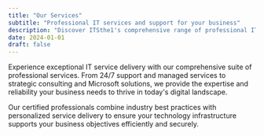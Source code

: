 ```yaml
---
title: "Our Services"
subtitle: "Professional IT services and support for your business"
description: "Discover ITSthe1's comprehensive range of professional IT services including support, managed services, security, consulting, and Microsoft solutions designed to optimize your business operations."
date: 2024-01-01
draft: false
---
```


Experience exceptional IT service delivery with our comprehensive suite of professional services. From 24/7 support and managed services to strategic consulting and Microsoft solutions, we provide the expertise and reliability your business needs to thrive in today's digital landscape.

Our certified professionals combine industry best practices with personalized service delivery to ensure your technology infrastructure supports your business objectives efficiently and securely.
